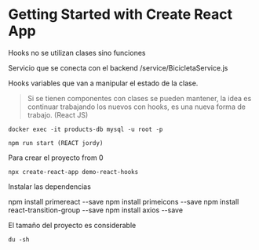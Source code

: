 # Getting Started with Create React App

Hooks no se utilizan clases sino funciones

Servicio que se conecta con el backend  /service/BicicletaService.js

Hooks variables que van a manipular el estado de la clase.

> Si se tienen componentes con clases se pueden mantener, la idea es continuar trabajando los nuevos con hooks, es una nueva forma de trabajo. 
(React JS)


    docker exec -it products-db mysql -u root -p

    npm run start (REACT jordy)


Para crear el proyecto from 0

    npx create-react-app demo-react-hooks


Instalar las dependencias

npm install primereact --save
npm install primeicons --save
npm install react-transition-group --save
npm install axios --save


El tamaño del proyecto es considerable

    du -sh 
